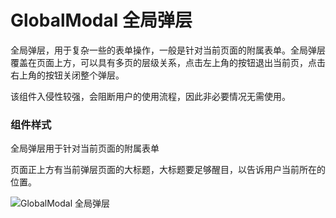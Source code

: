 # GlobalModal 全局弹层

全局弹层，用于复杂一些的表单操作，一般是针对当前页面的附属表单。全局弹层覆盖在页面上方，可以具有多页的层级关系，点击左上角的按钮退出当前页，点击右上角的按钮关闭整个弹层。

该组件入侵性较强，会阻断用户的使用流程，因此非必要情况无需使用。

### 组件样式

<div class="imgblock">
  <div class="lg">
    <p>全局弹层用于针对当前页面的附属表单</p>
    <p>页面正上方有当前弹层页面的大标题，大标题要足够醒目，以告诉用户当前所在的位置。</p>
  </div>
  <div class="lg">
    <img class="img" src="https://ws1.sinaimg.cn/large/006oPFLAly1frzhba5do1j316a0mgt9s.jpg" alt="GlobalModal 全局弹层"/>
  </div>
</div>